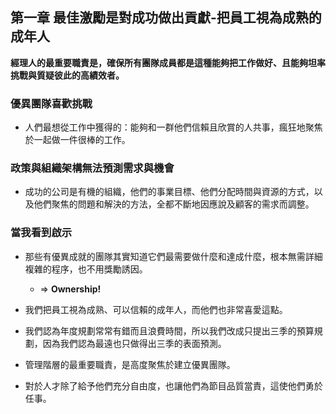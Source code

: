 ## 第一章 最佳激勵是對成功做出貢獻-把員工視為成熟的成年人

**經理人的最重要職責是，確保所有團隊成員都是這種能夠把工作做好、且能夠坦率挑戰與質疑彼此的高績效者。**

### 優異團隊喜歡挑戰

- 人們最想從工作中獲得的：能夠和一群他們信賴且欣賞的人共事，瘋狂地聚焦於一起做一件很棒的工作。

### 政策與組織架構無法預測需求與機會

- 成功的公司是有機的組織，他們的事業目標、他們分配時間與資源的方式，以及他們聚焦的問題和解決的方法，全都不斷地因應說及顧客的需求而調整。

### 當我看到啟示

- 那些有優異成就的團隊其實知道它們最需要做什麼和達成什麼，根本無需詳細複雜的程序，也不用獎勵誘因。
  - => **Ownership!**

- 我們把員工視為成熟、可以信賴的成年人，而他們也非常喜愛這點。

- 我們認為年度規劃常常有錯而且浪費時間，所以我們改成只提出三季的預算規劃，因為我們認為最遠也只做得出三季的表面預測。

- 管理階層的最重要職責，是高度聚焦於建立優異團隊。

- 對於人才除了給予他們充分自由度，也讓他們為節目品質當責，這使他們勇於任事。